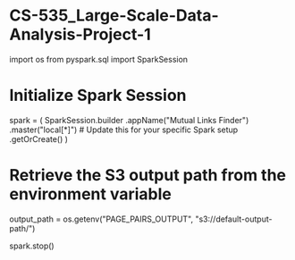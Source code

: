 # CS-535_Large-Scale-Data-Analysis-Project-1

import os
from pyspark.sql import SparkSession

# Initialize Spark Session
spark = (
    SparkSession.builder
    .appName("Mutual Links Finder")
    .master("local[*]")  # Update this for your specific Spark setup
    .getOrCreate()
)

# Retrieve the S3 output path from the environment variable
output_path = os.getenv("PAGE_PAIRS_OUTPUT", "s3://default-output-path/")

spark.stop()
